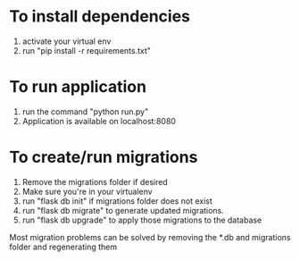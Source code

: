 # To install dependencies
1) activate your virtual env
2) run "pip install -r requirements.txt"

# To run application
1) run the command "python run.py"
2) Application is available on localhost:8080

# To create/run migrations

1) Remove the migrations folder if desired
2) Make sure you're in your virtualenv
3) run "flask db init" if migrations folder does not exist
4) run "flask db migrate" to generate updated migrations.  
5) run "flask db upgrade" to apply those migrations to the database

Most migration problems can be solved by removing the *.db and migrations folder and regenerating them
